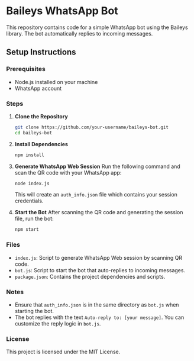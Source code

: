 # Baileys WhatsApp Bot

This repository contains code for a simple WhatsApp bot using the Baileys library. The bot automatically replies to incoming messages.

## Setup Instructions

### Prerequisites
- Node.js installed on your machine
- WhatsApp account

### Steps

1. **Clone the Repository**
   ```bash
   git clone https://github.com/your-username/baileys-bot.git
   cd baileys-bot
   ```

2. **Install Dependencies**
   ```bash
   npm install
   ```

3. **Generate WhatsApp Web Session**
   Run the following command and scan the QR code with your WhatsApp app:
   ```bash
   node index.js
   ```
   This will create an `auth_info.json` file which contains your session credentials.

4. **Start the Bot**
   After scanning the QR code and generating the session file, run the bot:
   ```bash
   npm start
   ```

### Files

- `index.js`: Script to generate WhatsApp Web session by scanning QR code.
- `bot.js`: Script to start the bot that auto-replies to incoming messages.
- `package.json`: Contains the project dependencies and scripts.

### Notes

- Ensure that `auth_info.json` is in the same directory as `bot.js` when starting the bot.
- The bot replies with the text `Auto-reply to: [your message]`. You can customize the reply logic in `bot.js`.

### License

This project is licensed under the MIT License.
